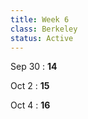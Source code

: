 ```yaml
---
title: Week 6 
class: Berkeley
status: Active
---
```


Sep 30 
: **14**

Oct 2
: **15**

Oct 4
: **16**
